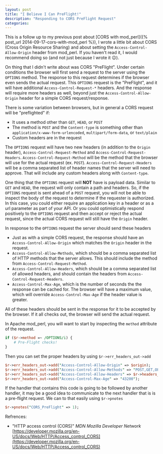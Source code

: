 ```yaml
---
layout: post
title: "I Believe I Can PreFlight!"
description: "Responding to CORS PreFlight Request"
categories: 
---
```


This is a follow up to my previous post about [CORS with mod_perl]({% post_url 2014-09-17-cors-with-mod_perl %}), I wrote a little bit about CORS (Cross Origin Resource Sharing) and about setting the `Access-Control-Allow-Origin` header from mod_perl. If you haven't read it, I would recommend doing so (and not just because I wrote it :wink:).

On thing that I didn't write about was CORS "PreFlight". Under certain conditions the browser will first send a request to the server using the `OPTIONS` method. The response to this request determines if the browser even sends the actual request. This `OPTIONS` request is the "PreFlight", and it will have additional `Access-Control-Request-*` headers. And the response will require more headers as well, beyond just the `Access-Control-Allow-Origin` header for a simple CORS request/response.

There is some variation between browsers, but in general a CORS request will be "preflighted" if:

 * It uses a method other than `GET`, `HEAD`, or `POST`
 * The method is `POST` and the `Content-type` is something other than `application/x-www-form-urlencoded`, `multipart/form-data`, or `text/plain`
 * Custom headers are in the request

The `OPTIONS` request will have two new headers (in addition to the `Origin` header), `Access-Control-Request-Method` and `Access-Control-Request-Headers`. `Access-Control-Request-Method` will be the method that the browser will use for the actual request (ex. `POST`). `Access-Control-Request-Headers` will be a comma separated list of header names that the server will need to approve. That will include any custom headers along with `Content-type`.

One thing that the `OPTIONS` request will __NOT__ have is payload data. Similar to `GET` and `HEAD`, the request will only contain a path and headers. So, if the `OPTIONS` request is sent ahead of a `POST` request, you will not be able to inspect the body of the request to determine if the requester is authorized. In this case, you could either require an application key in a header or as a url parameter as part of your API. Or you could optimistically respond positively to the `OPTIONS` request and then accept or reject the actual request, since the actual CORS request will still have the `Origin` header.

In response to the `OPTIONS` request the server should send these headers

 * Just as with a simple CORS request, the response should have an `Access-Control-Allow-Origin` which matches the `Origin` header in the request. 
 * `Access-Control-Allow-Methods`, which should be a comma separated list of HTTP methods that the server allows. This should include the method from `Access-Control-Request-Method`.
 * `Access-Control-Allow-Headers`, which should be a comma separated list of allowed headers, and should contain the headers from `Access-Control-Request-Headers`.
 * `Access-Control-Max-Age`, which is the number of seconds the the response can be cached for. The browser will have a maximum value, which will override `Access-Control-Max-Age` if the header value is greater.
 
All of these headers should be sent in the response for it to be accepted by the browser. If it all checks out, the browser will send the actual request.

In Apache mod_perl, you will want to start by inspecting the `method` attribute of the request.

```perl
if ($r->method =~ /OPTIONS/i) {
    # Pre-Flight checks!
}
```

Then you can set the proper headers by using `$r->err_headers_out->add`

```perl
$r->err_headers_out->add("Access-Control-Allow-Origin" => $origin);
$r->err_headers_out->add("Access-Control-Allow-Methods" => "POST,GET,OPTIONS");
$r->err_headers_out->add("Access-Control-Allow-Headers" => $r->headers_in->get("Access-Control-Request-Headers"));
$r->err_headers_out->add("Access-Control-Max-Age" => "43200");
```

If the handler that contains this code is going to be followed by another handler, it may be a good idea to communicate to the next handler that is is a pre-flight request. We can to that easily using `$r->pnotes`

```perl
$r->pnotes("CORS_PreFlight" => 1);
```

Refrences:

 * "HTTP access control (CORS)" _MDN Mozilla Developer Network_ [https://developer.mozilla.org/en-US/docs/Web/HTTP/Access_control_CORS](https://developer.mozilla.org/en-US/docs/Web/HTTP/Access_control_CORS)
